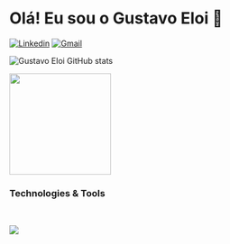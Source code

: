 # Olá! Eu sou o Gustavo Eloi 👋

[![Linkedin](https://img.shields.io/badge/LinkedIn-0077B5?style=for-the-badge&logo=linkedin&logoColor=white)](https://www.linkedin.com/in/gustavooeloi/) [![Gmail](https://img.shields.io/badge/Gmail-D14836?style=for-the-badge&logo=gmail&logoColor=white)](mailto:gustavooeloi@gmail.com)

![Gustavo Eloi GitHub stats](https://github-readme-stats.vercel.app/api?username=gustavoeloi&show_icons=true&theme=tokyonight)

<img height="180em" src="https://github-readme-stats.vercel.app/api/top-langs/?username=gustavoeloi&layout=compact&langs_count=7&theme=algolia"/>

### Technologies & Tools
<div style="display: inline-block"> <br>
  <p >
  <a href="https://skillicons.dev">
    <img src="https://skillicons.dev/icons?i=angular,bootstrap,spring,java,nodejs" />
  </a>
</p>
</div> <br> <br>


